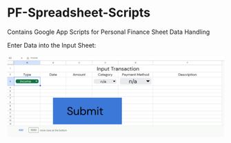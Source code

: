 # PF-Spreadsheet-Scripts
Contains Google App Scripts for Personal Finance Sheet Data Handling

Enter Data into the Input Sheet:

![alt text](https://github.com/adam-gill/PF-Spreadsheet-Scripts/blob/main/InputStart.png?raw=true)

